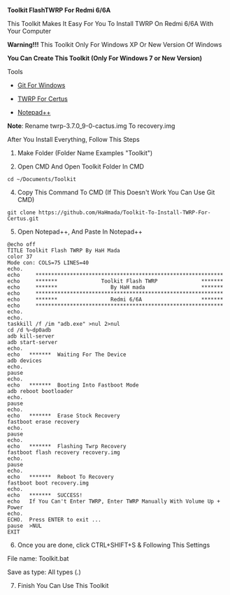 **Toolkit FlashTWRP For Redmi 6/6A** 

This Toolkit Makes It Easy For You To Install TWRP On Redmi 6/6A With Your Computer

**Warning!!!** This Toolkit Only For Windows XP Or New Version Of Windows 

**You Can Create This Toolkit (Only For Windows 7 or New Version)**

Tools

- [Git For Windows](https://objects.githubusercontent.com/github-production-release-asset-2e65be/23216272/bfdf16e8-03fa-4c64-a1d3-a789f642fcc4?X-Amz-Algorithm=AWS4-HMAC-SHA256&X-Amz-Credential=releaseassetproduction%2F20241116%2Fus-east-1%2Fs3%2Faws4_request&X-Amz-Date=20241116T103538Z&X-Amz-Expires=300&X-Amz-Signature=a7a9c536d49566e7816a0f575bca08b26531e733d9afd5a8b70f0813e5379f6b&X-Amz-SignedHeaders=host&response-content-disposition=attachment%3B%20filename%3DGit-2.47.0.2-64-bit.exe&response-content-type=application%2Foctet-stream "Git")

- [TWRP For Certus](https://eu.dl.twrp.me/cactus/twrp-3.7.0_9-0-cactus.img "TWRP")

- [Notepad++](https://objects.githubusercontent.com/github-production-release-asset-2e65be/33014811/bef2b9f5-438d-4a80-b556-86ae83d9273c?X-Amz-Algorithm=AWS4-HMAC-SHA256&X-Amz-Credential=releaseassetproduction%2F20241116%2Fus-east-1%2Fs3%2Faws4_request&X-Amz-Date=20241116T104207Z&X-Amz-Expires=300&X-Amz-Signature=069c39f35581277ecf70c30d0e5b4cdf64cabcefd6a0dc847fb6d23edf26dc75&X-Amz-SignedHeaders=host&response-content-disposition=attachment%3B%20filename%3Dnpp.8.7.1.Installer.x64.exe&response-content-type=application%2Foctet-stream "Notepad++")

**Note**: Rename twrp-3.7.0_9-0-cactus.img To recovery.img

After You Install Everything, Follow This Steps

1. Make Folder (Folder Name Examples "Toolkit")

2. Open CMD And Open Toolkit Folder In CMD

```
cd ~/Documents/Toolkit
```

4. Copy This Command To CMD (If This Doesn't Work You Can Use Git CMD)

```
git clone https://github.com/HaHmada/Toolkit-To-Install-TWRP-For-Certus.git
```

5. Open Notepad++, And Paste In Notepad++

```
@echo off
TITLE Toolkit Flash TWRP By HaH Mada
color 37
Mode con: COLS=75 LINES=40
echo.
echo     ************************************************************
echo     *******              Toolkit Flash TWRP              *******
echo     *******                 By HaH mada                  *******
echo     ************************************************************
echo     *******                 Redmi 6/6A                   *******
echo     ************************************************************
echo.             
echo.
taskkill /f /im "adb.exe" >nul 2>nul
cd /d %~dp0adb
adb kill-server
adb start-server
echo.
echo   *******  Waiting For The Device
adb devices
echo.
pause
echo.
echo   *******  Booting Into Fastboot Mode
adb reboot bootloader
echo.
pause
echo.
echo   *******  Erase Stock Recovery
fastboot erase recovery
echo.
pause
echo.
echo   *******  Flashing Twrp Recovery
fastboot flash recovery recovery.img
echo.
pause
echo.
echo   *******  Reboot To Recovery
fastboot boot recovery.img
echo.             
echo   *******  SUCCESS!
echo   If You Can't Enter TWRP, Enter TWRP Manually With Volume Up + Power   
echo.                
ECHO.  Press ENTER to exit ...
pause  >NUL
EXIT
```

6. Once you are done, click CTRL+SHIFT+S & Following This Settings

File name: Toolkit.bat

Save as type: All types (*.*)

7. Finish You Can Use This Toolkit
